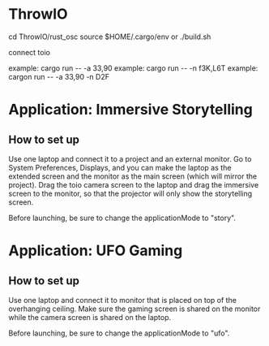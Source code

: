 # ThrowIO

cd ThrowIO/rust_osc
source $HOME/.cargo/env or ./build.sh

connect toio

example: cargo run -- -a 33,90
example: cargo run -- -n f3K,L6T
example: cargon run -- -a 33,90 -n D2F

# Application: Immersive Storytelling

## How to set up

Use one laptop and connect it to a project and an external monitor. Go to System Preferences, Displays, and you can make the laptop as the extended screen and the monitor as the main screen (which will mirror the project). Drag the toio camera screen to the laptop and drag the immersive screen to the monitor, so that the projector will only show the storytelling screen. 

Before launching, be sure to change the applicationMode to "story".

# Application: UFO Gaming

## How to set up

Use one laptop and connect it to monitor that is placed on top of the overhanging ceiling. Make sure the gaming screen is shared on the monitor while the camera screen is shared on the laptop.

Before launching, be sure to change the applicationMode to "ufo".

